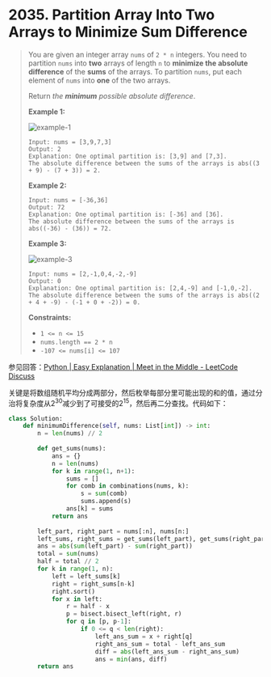 # 2035. Partition Array Into Two Arrays to Minimize Sum Difference

> You are given an integer array `nums` of `2 * n` integers. You need to partition `nums` into **two** arrays of length `n` to **minimize the absolute difference** of the **sums** of the arrays. To partition `nums`, put each element of `nums` into **one** of the two arrays.
>
> Return *the **minimum** possible absolute difference*.
>
>  
>
> **Example 1:**
>
> ![example-1](https://assets.leetcode.com/uploads/2021/10/02/ex1.png)
>
> ```
> Input: nums = [3,9,7,3]
> Output: 2
> Explanation: One optimal partition is: [3,9] and [7,3].
> The absolute difference between the sums of the arrays is abs((3 + 9) - (7 + 3)) = 2.
> ```
>
> **Example 2:**
>
> ```
> Input: nums = [-36,36]
> Output: 72
> Explanation: One optimal partition is: [-36] and [36].
> The absolute difference between the sums of the arrays is abs((-36) - (36)) = 72.
> ```
>
> **Example 3:**
>
> ![example-3](https://assets.leetcode.com/uploads/2021/10/02/ex3.png)
>
> ```
> Input: nums = [2,-1,0,4,-2,-9]
> Output: 0
> Explanation: One optimal partition is: [2,4,-9] and [-1,0,-2].
> The absolute difference between the sums of the arrays is abs((2 + 4 + -9) - (-1 + 0 + -2)) = 0.
> ```
>
>  
>
> **Constraints:**
>
> - `1 <= n <= 15`
> - `nums.length == 2 * n`
> - `-107 <= nums[i] <= 107`

参见回答：[Python | Easy Explanation | Meet in the Middle - LeetCode Discuss](https://leetcode.com/problems/partition-array-into-two-arrays-to-minimize-sum-difference/discuss/1513435/Python-or-Easy-Explanation-or-Meet-in-the-Middle)

关键是将数组随机平均分成两部分，然后枚举每部分里可能出现的和的值，通过分治将复杂度从$2^{30}$减少到了可接受的$2^{15}$，然后再二分查找。代码如下：

```python
class Solution:
    def minimumDifference(self, nums: List[int]) -> int:
        n = len(nums) // 2
        
        def get_sums(nums):
            ans = {}
            n = len(nums)
            for k in range(1, n+1):
                sums = []
                for comb in combinations(nums, k):
                    s = sum(comb)
                    sums.append(s)
                ans[k] = sums
            return ans
         
        left_part, right_part = nums[:n], nums[n:]
        left_sums, right_sums = get_sums(left_part), get_sums(right_part)
        ans = abs(sum(left_part) - sum(right_part))
        total = sum(nums)
        half = total // 2
        for k in range(1, n):
            left = left_sums[k]
            right = right_sums[n-k]
            right.sort()
            for x in left:
                r = half - x
                p = bisect.bisect_left(right, r)
                for q in [p, p-1]:
                    if 0 <= q < len(right):
                        left_ans_sum = x + right[q]
                        right_ans_sum = total - left_ans_sum
                        diff = abs(left_ans_sum - right_ans_sum)
                        ans = min(ans, diff)
        return ans
```

